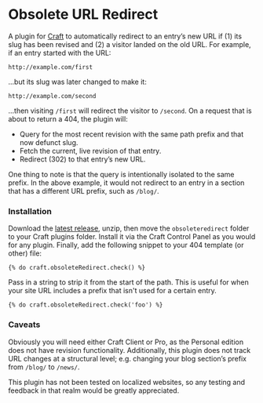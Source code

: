 # Obsolete URL Redirect

A plugin for [Craft](http://buildwithcraft.com/) to automatically redirect to an entry’s new URL if (1) its slug has been revised and (2) a visitor landed on the old URL. For example, if an entry started with the URL:

```
http://example.com/first
```

...but its slug was later changed to make it:

```
http://example.com/second
```

...then visiting `/first` will redirect the visitor to `/second`. On a request that is about to return a 404, the plugin will:

- Query for the most recent revision with the same path prefix and that now defunct slug.
- Fetch the current, live revision of that entry.
- Redirect (302) to that entry’s new URL.

One thing to note is that the query is intentionally isolated to the same prefix. In the above example, it would not redirect to an entry in a section that has a different URL prefix, such as `/blog/`.

### Installation

Download the [latest release](https://github.com/TheLeagueAU/craft-obsolete-url-redirect/releases), unzip, then move the `obsoleteredirect` folder to your Craft plugins folder. Install it via the Craft Control Panel as you would for any plugin. Finally, add the following snippet to your 404 template (or other) file:

```twig
{% do craft.obsoleteRedirect.check() %}
```

Pass in a string to strip it from the start of the path. This is useful for when your site URL includes a prefix that isn't used for a certain entry.

```twig
{% do craft.obsoleteRedirect.check('foo') %}
```

### Caveats

Obviously you will need either Craft Client or Pro, as the Personal edition does not have revision functionality. Additionally, this plugin does not track URL changes at a structural level; e.g. changing your blog section’s prefix from `/blog/` to `/news/`.

This plugin has not been tested on localized websites, so any testing and feedback in that realm would be greatly appreciated.

